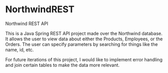 # NorthwindREST
Northwind REST API

This is a Java Spring REST API project made over the Northwind database.
It allows the user to view data about either the Products,
Employees, or the Orders. The user can specify parameters 
by searching for things like the name, id, etc. 

For future iterations of this project, I would like to
implement error handling and join certain tables to 
make the data more relevant. 